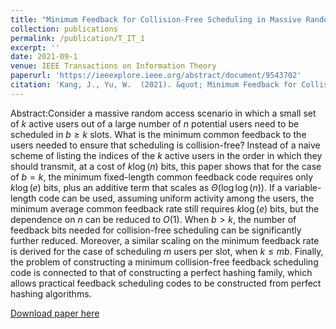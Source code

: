```yaml
---
title: "Minimum Feedback for Collision-Free Scheduling in Massive Random Access"
collection: publications
permalink: /publication/T_IT_1
excerpt: ''
date: 2021-09-1
venue: IEEE Transactions on Information Theory
paperurl: 'https://ieeexplore.ieee.org/abstract/document/9543702'
citation: 'Kang, J., Yu, W.  (2021). &quot; Minimum Feedback for Collision-Free Scheduling in Massive Random Access.&quot;.'
---
```


Abstract:Consider a massive random access scenario in which a small set of $k$
active users out of a large number of $n$ potential users need to be
scheduled in $b\ge k$ slots.  What is the minimum common feedback to the
users needed to ensure that scheduling is collision-free? 
Instead of a naive scheme of listing the indices of the $k$ active
users in the order in which they should transmit, at a cost of
$k\log(n)$ bits, this paper shows that for the case of $b=k$, the
minimum fixed-length common feedback code requires only $k\log(e)$ bits,
plus an additive term that scales as $\Theta \left(\log \log(n)
\right)$.  If a variable-length code can be used, assuming uniform activity among
the users, the minimum average common feedback rate still requires 
$k \log(e)$ bits, but the dependence on $n$ can be reduced to
$O(1)$.  When $b>k$, the number of feedback bits needed for
collision-free scheduling can be significantly further reduced.
Moreover, a similar scaling on the minimum feedback rate is 
derived for the case of scheduling $m$ users per slot, when $k \le mb$.
Finally, the problem of constructing a minimum collision-free feedback
scheduling code is connected to that of constructing a perfect hashing
family, which allows practical feedback scheduling codes to be constructed from
perfect hashing algorithms.

[Download paper here](https://arxiv.org/abs/2007.15497)


